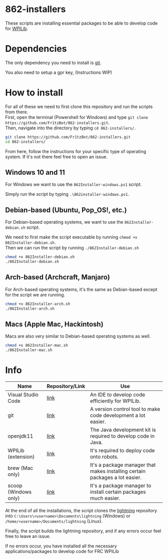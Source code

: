 # 862-installers
These scripts are installing essential packages to be able to develop code for [WPILib](https://wpilib.org/).

# Dependencies
The only dependency you need to install is [git](https://git-scm.com/).

You also need to setup a gpr key, (Instructions WIP)

# How to install

For all of these we need to first clone this repository and run the scripts from there.  
First, open the terminal (Powershell for Windows) and type `git clone https://github.com/Fr1tzBot/862-installers.git`.  
Then, navigate into the directory by typing `cd 862-installers/`.  

```bash
git clone https://github.com/Fr1tzBot/862-installers.git
cd 862-installers/
```
From here, follow the instructions for your specific type of operating system. If it's not there feel free to open an issue.

## Windows 10 and 11
For Windows we want to use the `862Installer-windows.ps1` script.  

Simply run the script by typing `.\862installer-windows.ps1`.   

## Debian-based (Ubuntu, Pop_OS!, etc.)
For Debian-based operating systems, we want to use the `862Installer-debian.sh` script.  

We need to first make the script executable by running `chmod +x 862Installer-debian.sh`.  
Then we can run the script by running `./862Installer-debian.sh`

```bash
chmod +x 862Installer-debian.sh
./862Installer-debian.sh
```

## Arch-based (Archcraft, Manjaro)
For Arch-based operating systems, it's the same as Debian-based except for the script we are running.  

```bash
chmod +x 862Installer-arch.sh
./862Installer-arch.sh
```

## Macs (Apple Mac, Hackintosh)
Macs are also very similar to Debian-based operating systems as well.

```bash
chmod +x 862Installer-mac.sh
./862Installer-mac.sh
```

# Info

Name | Repository/Link | Use 
--- | --- | ---
Visual Studio Code | [link](https://code.visualstudio.com/) | An IDE to develop code efficiently for WPILib.
git | [link](https://git-scm.com/) | A version control tool to make code development a lot easier.
openjdk11 | [link](https://openjdk.java.net/projects/jdk/11/) | The Java development kit is required to develop code in Java.
WPILib (extension) | [link](https://wpilib.org/) | It's required to deploy code onto robots.
brew (Mac only) | [link](https://brew.sh/) | It's a package manager that makes installing certain packages a lot easier.
scoop (Windows only) | [link](https://scoop.sh/) | It's a package manager to install certain packages much easier.

At the end of all the installations, the script clones the [lightning](https://github.com/frc-862/lightning) repository into `C:\Users\<username>\Documents\lightning` (Windows) or `/home/<username>/Documents/lightning` (Linux).

Finally, the script builds the lightning repository, and if any errors occur feel free to leave an issue.

If no errors occur, you have installed all the necessary applications/packages to develop code for FRC WPILib